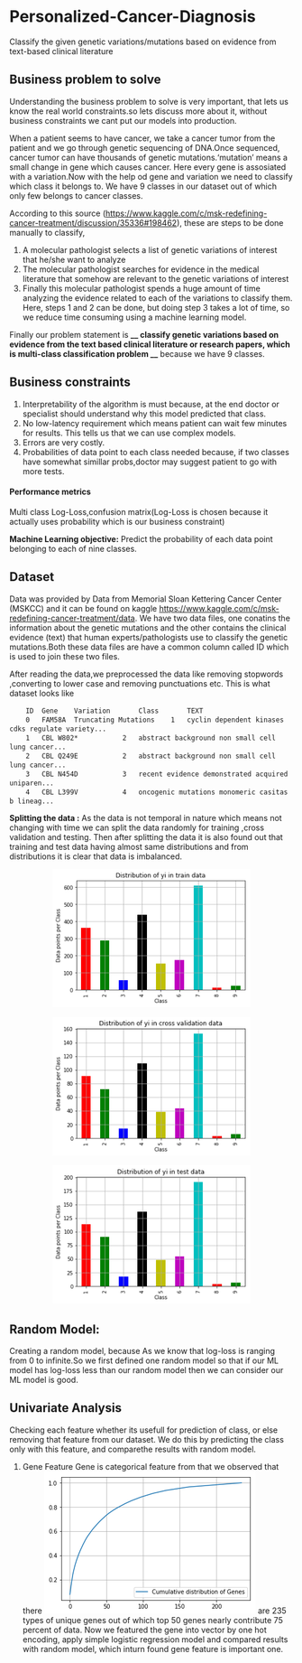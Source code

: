 # Personalized-Cancer-Diagnosis
Classify the given genetic variations/mutations based on evidence from text-based clinical literature

## Business problem to solve
Understanding the business problem to solve is very important, that lets us know the real world constraints.so lets discuss more about it, without business constraints we cant put our models into production.

When a patient seems to have cancer, we take a cancer tumor from the patient and we go through genetic sequencing of DNA.Once sequenced, cancer tumor can have thousands of genetic mutations.‘mutation’ means a small change in gene which causes cancer. Here every gene is assosiated with a variation.Now with the help od gene and variation we need to classify which class it belongs to. We have 9 classes in our dataset out of which only few belongs to cancer classes.

According to this source (https://www.kaggle.com/c/msk-redefining-cancer-treatment/discussion/35336#198462), these are steps to be done manually to classify,
1. A molecular pathologist selects a list of genetic variations of interest that he/she want to analyze
2. The molecular pathologist searches for evidence in the medical literature that somehow are relevant to the genetic variations of interest
3. Finally this molecular pathologist spends a huge amount of time analyzing the evidence related to each of the variations to classify them.
Here, steps 1 and 2 can be done, but doing step 3 takes a lot of time, so we reduce time consuming using a machine learning model.

Finally our problem statement is **__ classify genetic variations based on evidence from the text based clinical literature or research papers, which is multi-class classification problem __** because we have 9 classes.

## Business constraints

1. Interpretability of the algorithm is must because, at the end doctor or specialist should understand why this model predicted that class.
2. No low-latency requirement which means patient can wait few minutes for results. This tells us that we can use complex models.
3. Errors are very costly.
4. Probabilities of data point to each class needed because, if two classes have somewhat simillar probs,doctor may suggest patient to go with more tests.

#### Performance metrics
Multi class Log-Loss,confusion matrix(Log-Loss is chosen because it actually uses probability which is our business constraint)

**Machine Learning objective:** Predict the probability of each data point belonging to each of nine classes.

## Dataset
Data was provided by Data from Memorial Sloan Kettering Cancer Center (MSKCC) and it can be found on kaggle https://www.kaggle.com/c/msk-redefining-cancer-treatment/data.
We have two data files, one conatins the information about the genetic mutations and the other contains the clinical evidence (text) that human experts/pathologists use to classify the genetic mutations.Both these data files are have a common column called ID which is used to join these two files.

After reading the data,we preprocessed the data like removing stopwords ,converting to lower case and removing punctuations etc. This is what dataset looks like
```
	ID	Gene	Variation		Class		TEXT
	0	FAM58A	Truncating Mutations	1	cyclin dependent kinases cdks regulate variety...
	1	CBL	W802*			2	abstract background non small cell lung cancer...
	2	CBL	Q249E			2	abstract background non small cell lung cancer...
	3	CBL	N454D			3	recent evidence demonstrated acquired uniparen...
	4	CBL	L399V			4	oncogenic mutations monomeric casitas b lineag...
```

**Splitting the data :** As the data is not temporal in nature which means not changing with time we can split the data randomly for training ,cross validation and testing.
Then after splitting the data it is also found out that training and test data having almost same distributions and from distributions it is clear that data is imbalanced.

<p align="center">
  <img src="https://github.com/shshnk158/Personalized-Cancer-Diagnosis/blob/master/Images/ytr.png" width="350" title="Train Distibution">
</p>
<p align="center">
  <img src="https://github.com/shshnk158/Personalized-Cancer-Diagnosis/blob/master/Images/ycv.png" width="350" title="CV Distibutiot">
</p>
<p align="center">
  <img src="https://github.com/shshnk158/Personalized-Cancer-Diagnosis/blob/master/Images/yte.png" width="350" title="Test Distibutio">
</p>

## Random Model:
Creating a random model, because As we know that log-loss is ranging from 0 to infinite.So we first defined one random model so that if our ML model has log-loss less than our random model then we can consider our ML model is good.

## Univariate Analysis
Checking each feature whether its usefull for prediction of class, or else removing that feature from our dataset. We do this by predicting the class only with this feature, and comparethe results with random model.

1. Gene Feature
Gene is categorical feature from that we observed that there   ![alt text](https://github.com/shshnk158/Personalized-Cancer-Diagnosis/blob/master/Images/gene.png)
are 235 types of unique genes out of which top 50 genes
nearly contribute 75 percent of data.
Now we featured the gene into vector by one hot encoding,
apply simple logistic regression model and compared results
with random model, which inturn found gene feature is important one.


